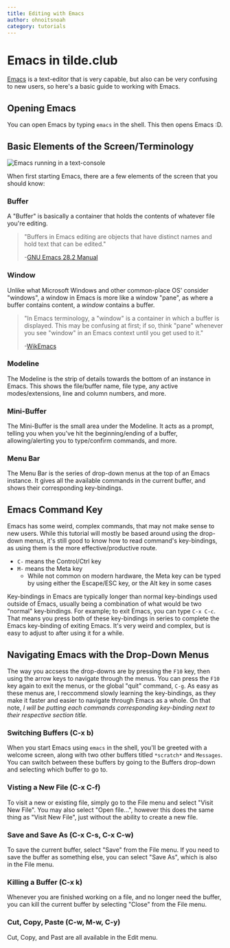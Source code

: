 ```yaml
---
title: Editing with Emacs
author: ohnoitsnoah
category: tutorials
---
```

<!--- Make a section for Modes --->
Emacs in tilde.club
===================
[Emacs](https://www.gnu.org/software/emacs/) is a text-editor that is very capable, but also can be very confusing to new users, so here's a basic guide to working with Emacs.

Opening Emacs
-------------
You can open Emacs by typing `emacs` in the shell. This then opens Emacs :D.

Basic Elements of the Screen/Terminology
----------------------------------------
   ![Emacs running in a text-console](https://upload.wikimedia.org/wikipedia/commons/thumb/3/36/Emacs-linux-console.png/440px-Emacs-linux-console.png)

   When first starting Emacs, there are a few elements of the screen that you should know:
   ### Buffer
   A "Buffer" is basically a container that holds the contents of whatever file you're editing.
   > "Buffers in Emacs editing are objects that have distinct names and hold text that can be edited."
   >
   > -[GNU Emacs 28.2 Manual](https://www.gnu.org/software/emacs/manual/html_node/emacs/index.html)
   ### Window
   Unlike what Microsoft Windows and other common-place OS' consider "windows", a window in Emacs is more like a window "pane", as where a buffer contains content, a *window* contains a buffer.
   > "In Emacs terminology, a "window" is a container in which a buffer is displayed. This may be confusing at first; if so, think "pane" whenever you see "window" in an Emacs context until you get used to it."
   >
   > -[WikEmacs](https://wikemacs.org/wiki/Emacs_Terminology) 
   ### Modeline
   The Modeline is the strip of details towards the bottom of an instance in Emacs. This shows the file/buffer name, file type, any active modes/extensions, line and column numbers, and more.
   ### Mini-Buffer
   The Mini-Buffer is the small area under the Modeline. It acts as a prompt, telling you when you've hit the beginning/ending of a buffer, allowing/alerting you to type/confirm commands, and more.
   ### Menu Bar
   The Menu Bar is the series of drop-down menus at the top of an Emacs instance. It gives all the available commands in the current buffer, and shows their corresponding key-bindings.

Emacs Command Key
-----------------
<!--- Rename this section --->
Emacs has some weird, complex commands, that may not make sense to new users. While this tutorial will mostly be based around using the drop-down menus, it's still good to know how to read command's key-bindings, as using them is the more effective/productive route.

* `C-` means the Control/Ctrl key
* `M-` means the Meta key
  - While not common on modern hardware, the Meta key can be typed by using either the Escape/ESC key, or the Alt key in some cases

Key-bindings in Emacs are typically longer than normal key-bindings used outside of Emacs, usually being a combination of what would be two "normal" key-bindings. For example; to exit Emacs, you can type `C-x C-c`. That means you press both of these key-bindings in series to complete the Emacs key-binding of exiting Emacs. It's very weird and complex, but is easy to adjust to after using it for a while.

Navigating Emacs with the Drop-Down Menus
-----------------------------------------
<!--- TODO (Maybe): Talk about using the corresponding key-bindings, maybe in another section(?) --->
The way you accsess the drop-downs are by pressing the `F10` key, then using the arrow keys to navigate through the menus. You can press the `F10` key again to exit the menus, or the global "quit" command, `C-g`. As easy as these menus are, I reccommend slowly learning the key-bindings, as they make it faster and easier to navigate through Emacs as a whole. On that note, *I will be putting each commands corresponding key-binding next to their respective section title.*
### Switching Buffers (C-x b)
When you start Emacs using `emacs` in the shell, you'll be greeted with a welcome screen, along with two other buffers titled `*scratch*` and `Messages`.
You can switch between these buffers by going to the Buffers drop-down and selecting which buffer to go to.
### Visting a New File (C-x C-f)
To visit a new or existing file, simply go to the File menu and select "Visit New File". You may also select "Open file...", however this does the same thing as "Visit New File", just without the ability to create a new file.
### Save and Save As (C-x C-s, C-x C-w)
To save the current buffer, select "Save" from the File menu. If you need to save the buffer as something else, you can select "Save As", which is also in the File menu.
### Killing a Buffer (C-x k)
Whenever you are finished working on a file, and no longer need the buffer, you can kill the current buffer by selecting "Close" from the File menu.
### Cut, Copy, Paste (C-w, M-w, C-y)
Cut, Copy, and Past are all available in the Edit menu.
